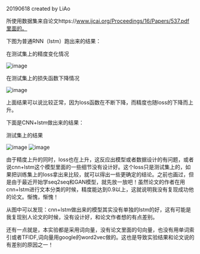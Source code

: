 
20190618    created by LiAo

所使用数据集来自论文https://www.ijcai.org/Proceedings/16/Papers/537.pdf里面的。

下图为普通RNN（lstm）跑出来的结果：

在测试集上的精度变化情况

![image](https://github.com/liAoI/RNN-pytorch--/blob/master/images_result/2list.png)

在测试集上的损失函数下降情况

![image](https://github.com/liAoI/RNN-pytorch--/blob/master/images_result/2listloss.png)

上面结果可以说比较正常，因为loss函数在不断下降，而精度也随loss的下降而上升。

下面是CNN+lstm做出来的结果：

测试集上的结果

![image](https://github.com/liAoI/RNN-pytorch--/blob/master/images_result/newplot(3).png) ![image](https://github.com/liAoI/RNN-pytorch--/blob/master/images_result/newplot(2).png)

由于精度上升的同时，loss也在上升，这反应出模型或者数据设计的有问题，或者说cnn+lstm这个模型里面的一些细节没有设计好。这个loss只是测试集上的，如果把训练集上的loss拿出来比较，就可以得出一些更确定的结论。之前也画过，但是由于最近开始学seq2seq和GAN模型，就先放一放吧！虽然论文的作者在用cnn+lstm进行文本分类的时候，精度能达到0.9以上，这就说明我没有复现成功他的论文。惭愧，惭愧！

从图中可以发现：cnn+lstm做出来的模型其实没有单独的lstm的好，这有可能是我复现别人论文的时候，没有设计好，和论文作者想的有点差别。

还有一点就是，本实验都是采用词向量，没有论文里面的句向量，也没有用单词索引或者TFIDF,词向量用google的word2vec做的。这也是导致实验结果和论文说的有差别的原因之一！
